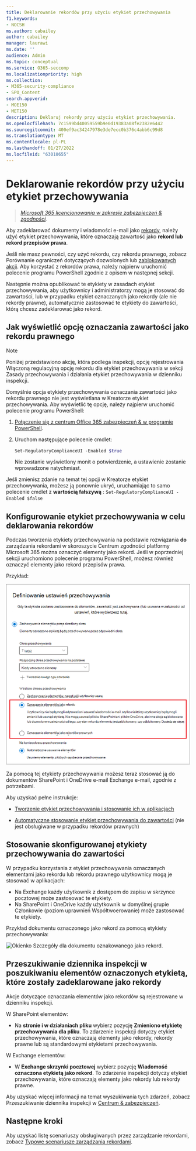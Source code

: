 ```yaml
---
title: Deklarowanie rekordów przy użyciu etykiet przechowywania
f1.keywords:
- NOCSH
ms.author: cabailey
author: cabailey
manager: laurawi
ms.date: ''
audience: Admin
ms.topic: conceptual
ms.service: O365-seccomp
ms.localizationpriority: high
ms.collection:
- M365-security-compliance
- SPO_Content
search.appverid:
- MOE150
- MET150
description: Deklaruj rekordy przy użyciu etykiet przechowywania.
ms.openlocfilehash: 7c1599bd40059559b9e0d19383a08fe2382e6442
ms.sourcegitcommit: 400ef9ac34247978e3de7ecc0b376c4abb6c99d8
ms.translationtype: MT
ms.contentlocale: pl-PL
ms.lasthandoff: 01/27/2022
ms.locfileid: "63010655"
---
```

# <a name="declare-records-by-using-retention-labels"></a>Deklarowanie rekordów przy użyciu etykiet przechowywania

>*[Microsoft 365 licencjonowania w zakresie zabezpieczeń & zgodności](/office365/servicedescriptions/microsoft-365-service-descriptions/microsoft-365-tenantlevel-services-licensing-guidance/microsoft-365-security-compliance-licensing-guidance).*

Aby zadeklarować dokumenty i wiadomości e-mail jako [](retention.md#retention-labels) [rekordy](records-management.md#records), należy użyć etykiet przechowywania, które oznaczają zawartość jako **rekord lub** **rekord przepisów prawa**.

Jeśli nie masz pewności, czy użyć rekordu, czy rekordu prawnego, zobacz Porównanie ograniczeń dotyczących dozwolonych lub [zablokowanych akcji](records-management.md#compare-restrictions-for-what-actions-are-allowed-or-blocked). Aby korzystać z rekordów prawa, należy najpierw uruchomić polecenie programu PowerShell zgodnie z opisem w następnej sekcji.

Następnie można opublikować te etykiety w zasadach etykiet przechowywania, aby użytkownicy i administratorzy mogą je stosować do zawartości, lub w przypadku etykiet oznaczanych jako rekordy (ale nie rekordy prawne), automatycznie zastosować te etykiety do zawartości, którą chcesz zadeklarować jako rekord.

## <a name="how-to-display-the-option-to-mark-content-as-a-regulatory-record"></a>Jak wyświetlić opcję oznaczania zawartości jako rekordu prawnego

> [!NOTE]
> Poniżej przedstawiono akcję, która podlega inspekcji, opcję rejestrowania  Włączoną regulacyjną opcję [](search-the-audit-log-in-security-and-compliance.md#retention-policy-and-retention-label-activities) rekordu dla etykiet przechowywania w sekcji Zasady przechowywania i działania etykiet przechowywania w dzienniku inspekcji.

Domyślnie opcja etykiety przechowywania oznaczania zawartości jako rekordu prawnego nie jest wyświetlana w Kreatorze etykiet przechowywania. Aby wyświetlić tę opcję, należy najpierw uruchomić polecenie programu PowerShell:

1. [Połączenie się z centrum Office 365 zabezpieczeń & w programie PowerShell](/powershell/exchange/office-365-scc/connect-to-scc-powershell/connect-to-scc-powershell).

2. Uruchom następujące polecenie cmdlet:

    ```powershell
    Set-RegulatoryComplianceUI -Enabled $true
    ````

    Nie zostanie wyświetlony monit o potwierdzenie, a ustawienie zostanie wprowadzone natychmiast.

Jeśli zmienisz zdanie na temat tej opcji w Kreatorze etykiet przechowywania, możesz ją ponownie ukryć, uruchamiając to samo polecenie cmdlet z **wartością fałszywą** : `Set-RegulatoryComplianceUI -Enabled $false`

## <a name="configuring-retention-labels-to-declare-records"></a>Konfigurowanie etykiet przechowywania w celu deklarowania rekordów

Podczas tworzenia etykiety przechowywania na podstawie rozwiązania **do** zarządzania rekordami w skoroszycie Centrum zgodności platformy Microsoft 365 można oznaczyć elementy jako rekord. Jeśli w poprzedniej sekcji uruchomiono polecenie programu PowerShell, możesz również oznaczyć elementy jako rekord przepisów prawa.

Przykład:

![Konfigurowanie etykiety przechowywania w celu oznaczania zawartości jako rekordu lub wymogów prawnych.](../media/recordversioning6.png)

Za pomocą tej etykiety przechowywania możesz teraz stosować ją do dokumentów SharePoint i OneDrive e-mail Exchange e-mail, zgodnie z potrzebami.

Aby uzyskać pełne instrukcje:

- [Tworzenie etykiet przechowywania i stosowanie ich w aplikacjach](create-apply-retention-labels.md)

- [Automatyczne stosowanie etykiet przechowywania do zawartości](apply-retention-labels-automatically.md) (nie jest obsługiwane w przypadku rekordów prawnych)


## <a name="applying-the-configured-retention-label-to-content"></a>Stosowanie skonfigurowanej etykiety przechowywania do zawartości

W przypadku korzystania z etykiet przechowywania oznaczanych elementami jako rekordu lub rekordu prawnego użytkownicy mogą je stosować w aplikacjach:

- Na Exchange każdy użytkownik z dostępem do zapisu w skrzynce pocztowej może zastosować te etykiety.
- Na SharePoint i OneDrive każdy użytkownik w domyślnej grupie Członkowie (poziom uprawnień Współtwoerowanie) może zastosować te etykiety.

Przykład dokumentu oznaczonego jako rekord za pomocą etykiety przechowywania:

![Okienko Szczegóły dla dokumentu oznakowanego jako rekord.](../media/recordversioning7.png)

## <a name="searching-the-audit-log-for-labeled-items-that-were-declared-records"></a>Przeszukiwanie dziennika inspekcji w poszukiwaniu elementów oznaczonych etykietą, które zostały zadeklarowane jako rekordy

Akcje dotyczące oznaczania elementów jako rekordów są rejestrowane w dzienniku inspekcji.

W SharePoint elementów:
- Na **stronie i w działaniach pliku** wybierz pozycję **Zmieniono etykietę przechowywania dla pliku**. To zdarzenie inspekcji dotyczy etykiet przechowywania, które oznaczają elementy jako rekordy, rekordy prawne lub są standardowymi etykietami przechowywania.

W Exchange elementów:
- W **Exchange skrzynki pocztowej** wybierz pozycję **Wiadomość oznaczona etykietą jako rekord**. To zdarzenie inspekcji dotyczy etykiet przechowywania, które oznaczają elementy jako rekordy lub rekordy prawne.

Aby uzyskać więcej informacji na temat wyszukiwania tych zdarzeń, zobacz Przeszukiwanie dziennika inspekcji w [Centrum & zabezpieczeń](search-the-audit-log-in-security-and-compliance.md#file-and-page-activities).

## <a name="next-steps"></a>Następne kroki

Aby uzyskać listę scenariuszy obsługiwanych przez zarządzanie rekordami, zobacz [Typowe scenariusze zarządzania rekordami](get-started-with-records-management.md#common-scenarios).
